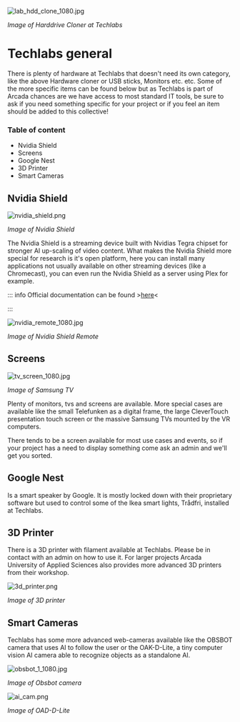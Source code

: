 ![lab_hdd_clone_1080.jpg](../images/lab_hdd_clone_1080.jpg)

*Image of Harddrive Cloner at Techlabs*

# Techlabs general

There is plenty of hardware at Techlabs that doesn't need its own category, like the above Hardware cloner or USB sticks, Monitors etc. etc. Some of the more specific items can be found below but as Techlabs is part of Arcada chances are we have access to most standard IT tools, be sure to ask if you need something specific for your project or if you feel an item should be added to this collective!

### Table of content

* Nvidia Shield
* Screens
* Google Nest
* 3D Printer
* Smart Cameras

## Nvidia Shield

![nvidia_shield.png](../images/nvidia_shield.png)

*Image of Nvidia Shield*

The Nvidia Shield is a streaming device built with Nvidias Tegra chipset for stronger AI up-scaling of video content. What makes the Nvidia Shield more special for research is it's open platform, here you can install many applications not usually available on other streaming devices (like a Chromecast), you can even run the Nvidia Shield as a server using Plex for example.

::: info
Official documentation can be found >[here](https://www.nvidia.com/en-us/shield/support/shield-tv/)<

:::

![nvidia_remote_1080.jpg](../images/nvidia_remote_1080.jpg)

*Image of Nvidia Shield Remote*

## Screens

![tv_screen_1080.jpg](../images/tv_screen_1080.jpg)

*Image of Samsung TV*

Plenty of monitors, tvs and screens are available. More special cases are available like the small Telefunken as a digital frame, the large CleverTouch presentation touch screen or the massive Samsung TVs mounted by the VR computers.

There tends to be a screen available for most use cases and events, so if your project has a need to display something come ask an admin and we'll get you sorted.

## Google Nest

Is a smart speaker by Google. It is mostly locked down with their proprietary software but used to control some of the Ikea smart lights, Trådfri, installed at Techlabs.

## 3D Printer

There is a 3D printer with filament available at Techlabs. Please be in contact with an admin on how to use it. For larger projects Arcada University of Applied Sciences also provides more advanced 3D printers from their workshop.

![3d_printer.png](../images/3d_printer.png)

*Image of 3D printer*

## Smart Cameras

Techlabs has some more advanced web-cameras available like the OBSBOT camera that uses AI to follow the user or the OAK-D-Lite, a tiny computer vision AI camera able to recognize objects as a standalone AI.

![obsbot_1_1080.jpg](../images/obsbot_1_1080.jpg)

*Image of Obsbot camera*

![ai_cam.png](../images/ai_cam.png)

*Image of OAD-D-Lite*